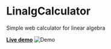 # LinalgCalculator
Simple web calculator for linear algebra

[**Live demo**](https://linalg-calculator.herokuapp.com)
![Demo](https://camo.githubusercontent.com/dfe2dc9b9268176cff1a8d5bb226f6e829800b30/687474703a2f2f6a6f78692e72752f446d4267597a47754e4e4b7852322e6a7067)